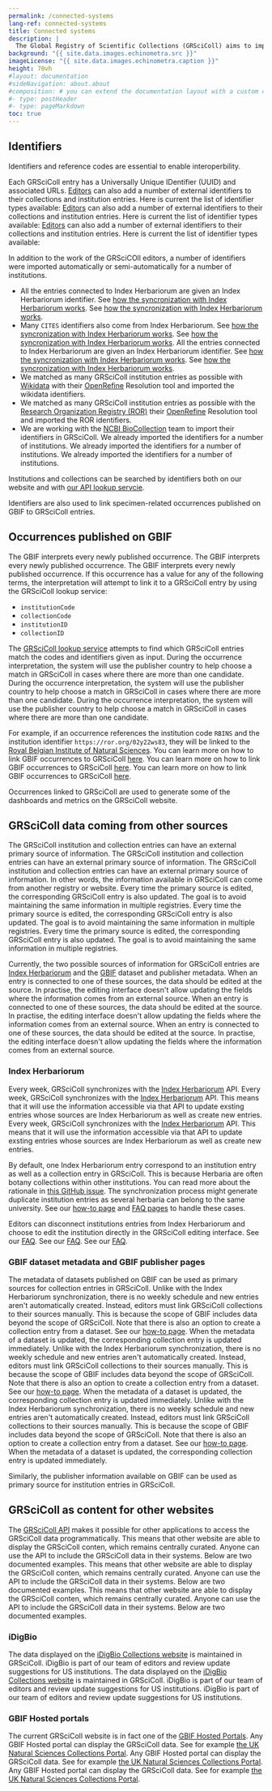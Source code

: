 ```yaml
---
permalink: /connected-systems
lang-ref: connected-systems
title: Connected systems
description: |
  The Global Registry of Scientific Collections (GRSciColl) aims to improve interoperability and interacts with a number of other systems.
background: "{{ site.data.images.echinometra.src }}"
imageLicense: "{{ site.data.images.echinometra.caption }}"
height: 70vh
#layout: documentation
#sideNavigation: about.about
#composition: # you can extend the documentation layout with a custom composition
#- type: postHeader
#- type: pageMarkdown
toc: true
---
```


## Identifiers

Identifiers and reference codes are essential to enable interoperbility.

Each GRSciColl entry has a Universally Unique IDentifier (UUID) and associated URLs. [Editors](/how-to#become-editor) can also add a number of external identifiers to their collections and institution entries. Here is current the list of identifier types available: [Editors](/how-to#become-editor) can also add a number of external identifiers to their collections and institution entries. Here is current the list of identifier types available: [Editors](/how-to#become-editor) can also add a number of external identifiers to their collections and institution entries. Here is current the list of identifier types available:

<ul id="identifierEnums"></ul>

<script>
    // Function to fetch and display data
    function fetchAndDisplayIdentifiers() {
        const url = 'https://api.gbif.org/v1/enumeration/basic/IdentifierType';
        const identifierEnumsList = document.getElementById('identifierEnums');
        fetch(url)
            .then(response => {
                if (!response.ok) {
                    throw new Error(`Network response was not ok: ${response.status}`);
                }
                return response.json();
            })
            .then(data => {
                // Clear any existing list items
                identifierEnumsList.innerHTML = '';
                // Iterate through the array and create list items
                data.forEach(identifier => {
                    const listItem = document.createElement('li');
                    listItem.textContent = identifier;
                    identifierEnumsList.appendChild(listItem);
                });
            })
            .catch(error => {
                console.error('Error fetching data:', error);
            });
    }
    // Call the function to fetch and display data when the page loads
    fetchAndDisplayIdentifiers();
</script>

In addition to the work of the GRSciCOll editors, a number of identifiers were imported automatically or semi-automatically for a number of institutions.
* All the entries connected to Index Herbariorum are given an Index Herbariorum identifier. See [how the syncronization with Index Herbariorum works](/about#index-herbariorum). See [how the syncronization with Index Herbariorum works](/about#index-herbariorum).
* Many `CITES` identifiers also come from Index Herbariorum. See [how the syncronization with Index Herbariorum works](/about#index-herbariorum). See [how the syncronization with Index Herbariorum works](/about#index-herbariorum). All the entries connected to Index Herbariorum are given an Index Herbariorum identifier. See [how the syncronization with Index Herbariorum works](/about#index-herbariorum). See [how the syncronization with Index Herbariorum works](/about#index-herbariorum).
* We matched as many GRSciColl institution entries as possible with [Wikidata](https://www.wikidata.org/) with their [OpenRefine](https://openrefine.org) Resolution tool and imported the wikidata identifiers.
* We matched as many GRSciColl institution entries as possible with the [Research Organization Registry (ROR)](https://ror.org) their [OpenRefine](https://openrefine.org) Resolution tool and imported the ROR identifiers.
* We are working with the [NCBI BioCollection](https://www.ncbi.nlm.nih.gov/biocollections) team to import their identifiers in GRSciColl. We already imported the identifiers for a number of institutions. We already imported the identifiers for a number of institutions. We already imported the identifiers for a number of institutions.

Institutions and collections can be searched by identifiers both on our website and with [our API lookup servcie](https://www.gbif.org/developer/registry#lookup).

Identifiers are also used to link specimen-related occurrences published on GBIF to GRSciColl entries.

## Occurrences published on GBIF

The GBIF interprets every newly published occurrence. The GBIF interprets every newly published occurrence. The GBIF interprets every newly published occurrence. If this occurrence has a value for any of the following terms, the interpretation will attempt to link it to a GRSciColl entry by using the GRSciColl lookup service:
* `institutionCode`
* `collectionCode`
* `institutionID`
* `collectionID`

The [GRSciColl lookup service](https://www.gbif.org/developer/registry#lookup) attempts to find which GRSciColl entries match the codes and identifiers given as input. During the occurrence interpretation, the system will use the publisher country to help choose a match in GRSciColl in cases where there are more than one candidate. During the occurrence interpretation, the system will use the publisher country to help choose a match in GRSciColl in cases where there are more than one candidate. During the occurrence interpretation, the system will use the publisher country to help choose a match in GRSciColl in cases where there are more than one candidate.

For example, if an occurrence references the institution code `RBINS` and the institution identifier `https://ror.org/02y22ws83`, they will be linked to the [Royal Belgian Institute of Natural Sciences](http://grscicoll.org/institution/royal-belgian-institute-natural-sciences). You can learn more on how to link GBIF occurrences to GRSciColl [here](/how-to#how-to-link-specimen-related-occurrences-published-on-gbif-to-grscicoll-entries). You can learn more on how to link GBIF occurrences to GRSciColl [here](/how-to#how-to-link-specimen-related-occurrences-published-on-gbif-to-grscicoll-entries). You can learn more on how to link GBIF occurrences to GRSciColl [here](/how-to#how-to-link-specimen-related-occurrences-published-on-gbif-to-grscicoll-entries).

Occurrences linked to GRSciColl are used to generate some of the dashboards and metrics on the GRSciColl website.

## GRSciColl data coming from other sources

The GRSciColl institution and collection entries can have an external primary source of information. The GRSciColl institution and collection entries can have an external primary source of information. The GRSciColl institution and collection entries can have an external primary source of information. In other words, the information available in GRSciColl can come from another registry or website. Every time the primary source is edited, the corresponding GRSciColl entry is also updated. The goal is to avoid maintaining the same information in multiple registries. Every time the primary source is edited, the corresponding GRSciColl entry is also updated. The goal is to avoid maintaining the same information in multiple registries. Every time the primary source is edited, the corresponding GRSciColl entry is also updated. The goal is to avoid maintaining the same information in multiple registries.

Currently, the two possible sources of information for GRSciColl entries are [Index Herbariorum](https://sweetgum.nybg.org/science/ih/) and the [GBIF](https://www.gbif.org) dataset and publisher metadata. When an entry is connected to one of these sources, the data should be edited at the source. In practise, the editing interface doesn't allow updating the fields where the information comes from an external source. When an entry is connected to one of these sources, the data should be edited at the source. In practise, the editing interface doesn't allow updating the fields where the information comes from an external source. When an entry is connected to one of these sources, the data should be edited at the source. In practise, the editing interface doesn't allow updating the fields where the information comes from an external source.

### Index Herbariorum

Every week, GRSciColl synchronizes with the [Index Herbariorum](https://sweetgum.nybg.org/science/ih/) API. Every week, GRSciColl synchronizes with the [Index Herbariorum](https://sweetgum.nybg.org/science/ih/) API. This means that it will use the information accessible via that API to update exsting entries whose sources are Index Herbariorum as well as create new entries. Every week, GRSciColl synchronizes with the [Index Herbariorum](https://sweetgum.nybg.org/science/ih/) API. This means that it will use the information accessible via that API to update exsting entries whose sources are Index Herbariorum as well as create new entries.

By default, one Index Herbariorum entry correspond to an institution entry as well as a collection entry in GRSciColl. This is because Herbaria are often botany collections within other institutions. You can read more about the rationale in [this GitHub issue](https://github.com/gbif/registry/issues/167). The synchronization process might generate duplicate institution entries as several herbaria can belong to the same university. See our [how-to page](/how-to#how-to-use-the-grscicoll-editing-interface) and [FAQ pages](/faq/#how-to-handle-duplicates) to handle these cases.

Editors can disconnect institutions entries from Index Herbariorum and choose to edit the institution directly in the GRSciColl editing interface. See our [FAQ](/faq#how-to-link-specimen-related-occurrences-published-on-gbif-to-grscicoll-entries). See our [FAQ](/faq#how-to-link-specimen-related-occurrences-published-on-gbif-to-grscicoll-entries). See our [FAQ](/faq#how-to-link-specimen-related-occurrences-published-on-gbif-to-grscicoll-entries).

### GBIF dataset metadata and GBIF publisher pages

The metadata of datasets published on GBIF can be used as primary sources for collection entries in GRSciColl. Unlike with the Index Herbariorum synchronization, there is no weekly schedule and new entries aren't automatically created. Instead, editors must link GRSciColl collections to their sources manually. This is because the scope of GBIF includes data beyond the scope of GRSciColl. Note that there is also an option to create a collection entry from a dataset. See our [how-to page](/how-to#how-to-use-the-grscicoll-editing-interface). When the metadata of a dataset is updated, the corresponding collection entry is updated immediately. Unlike with the Index Herbariorum synchronization, there is no weekly schedule and new entries aren't automatically created. Instead, editors must link GRSciColl collections to their sources manually. This is because the scope of GBIF includes data beyond the scope of GRSciColl. Note that there is also an option to create a collection entry from a dataset. See our [how-to page](/how-to#how-to-use-the-grscicoll-editing-interface). When the metadata of a dataset is updated, the corresponding collection entry is updated immediately. Unlike with the Index Herbariorum synchronization, there is no weekly schedule and new entries aren't automatically created. Instead, editors must link GRSciColl collections to their sources manually. This is because the scope of GBIF includes data beyond the scope of GRSciColl. Note that there is also an option to create a collection entry from a dataset. See our [how-to page](/how-to#how-to-use-the-grscicoll-editing-interface). When the metadata of a dataset is updated, the corresponding collection entry is updated immediately.

Similarly, the publisher information available on GBIF can be used as primary source for institution entries in GRSciColl.

## GRSciColl as content for other websites

The [GRSciColl API](/api) makes it possible for other applications to access the GRSciColl data programmatically. This means that other website are able to display the GRSciColl conten, which remains centrally curated. Anyone can use the API to include the GRSciColl data in their systems. Below are two documented examples. This means that other website are able to display the GRSciColl conten, which remains centrally curated. Anyone can use the API to include the GRSciColl data in their systems. Below are two documented examples. This means that other website are able to display the GRSciColl conten, which remains centrally curated. Anyone can use the API to include the GRSciColl data in their systems. Below are two documented examples.

### iDigBio

The data displayed on the [iDigBio Collections website](https://www.idigbio.org/portal/collections) is maintained in GRSciColl. iDigBio is part of our team of editors and review update suggestions for US institutions. The data displayed on the [iDigBio Collections website](https://www.idigbio.org/portal/collections) is maintained in GRSciColl. iDigBio is part of our team of editors and review update suggestions for US institutions. iDigBio is part of our team of editors and review update suggestions for US institutions.

### GBIF Hosted portals

The current GRSciColl website is in fact one of the [GBIF Hosted Portals](https://www.gbif.org/hosted-portals). Any GBIF Hosted portal can display the GRSciColl data. See for example [the UK Natural Sciences Collections Portal](https://data.dissco-uk.org). Any GBIF Hosted portal can display the GRSciColl data. See for example [the UK Natural Sciences Collections Portal](https://data.dissco-uk.org). Any GBIF Hosted portal can display the GRSciColl data. See for example [the UK Natural Sciences Collections Portal](https://data.dissco-uk.org). 
